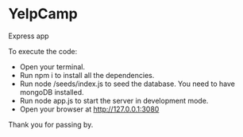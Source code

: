 # YelpCamp
Express app

To execute the code:
- Open your terminal.
- Run npm i to install all the dependencies.
- Run node /seeds/index.js to seed the database. You need to have mongoDB installed.
- Run node app.js to start the server in development mode.
- Open your browser at http://127.0.0.1:3080

Thank you for passing by.
